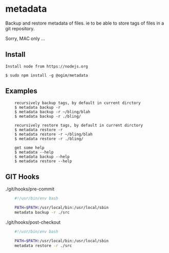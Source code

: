 # metadata
Backup and restore metadata of files.
ie to be able to store tags of files in a git repository.

Sorry, MAC only ...

## Install

```
Install node from https://nodejs.org

$ sudo npm install -g @ogim/metadata
```

## Examples

```
    recursively backup tags, by default in current dirctory
    $ metadata backup -r
    $ metadata backup -r ~/bling/blah
    $ metadata backup -r ./bling/

    recursively restore tags, by default in current dirctory
    $ metadata restore -r
    $ metadata restore -r ~/bling/blah
    $ metadata restore -r ./bling/

    get some help
    $ metadata --help
    $ metadata backup --help
    $ metadata restore --help

```

## GIT Hooks

./git/hooks/pre-commit
```bash
    #!/usr/bin/env bash

    PATH=$PATH:/usr/local/bin:/usr/local/sbin
    metadata backup -r ./src
```


./git/hooks/post-checkout
```bash
    #!/usr/bin/env bash

    PATH=$PATH:/usr/local/bin:/usr/local/sbin
    metadata restore -r ./src
```




